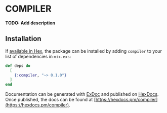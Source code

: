 # COMPILER

**TODO: Add description**

## Installation

If [available in Hex](https://hex.pm/docs/publish), the package can be installed
by adding `compiler` to your list of dependencies in `mix.exs`:

```elixir
def deps do
  [
    {:compiler, "~> 0.1.0"}
  ]
end
```

Documentation can be generated with [ExDoc](https://github.com/elixir-lang/ex_doc)
and published on [HexDocs](https://hexdocs.pm). Once published, the docs can
be found at [https://hexdocs.pm/compiler](https://hexdocs.pm/compiler).

